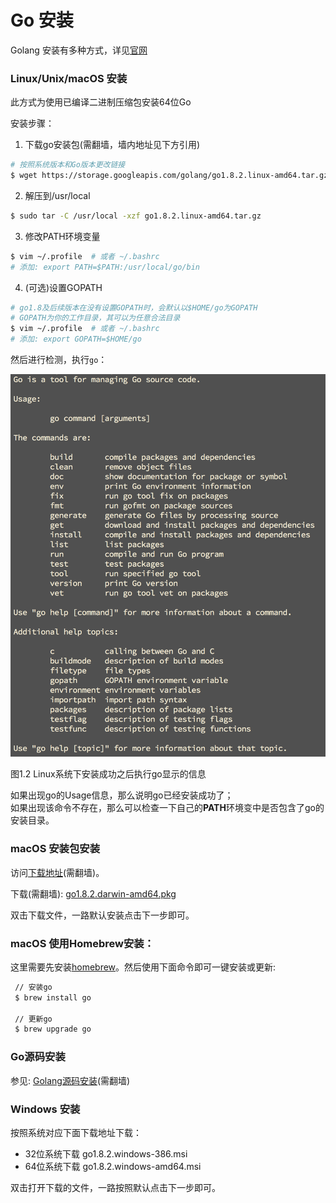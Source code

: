 # Go 安装
Golang 安装有多种方式，详见[官网](https://golang.org/doc/install)

### Linux/Unix/macOS 安装
此方式为使用已编译二进制压缩包安装64位Go

安装步骤：   
1. 下载go安装包(需翻墙，墙内地址见下方引用)    
  ```sh
  # 按照系统版本和Go版本更改链接
  $ wget https://storage.googleapis.com/golang/go1.8.2.linux-amd64.tar.gz
  ```

2. 解压到/usr/local
  ```sh
  $ sudo tar -C /usr/local -xzf go1.8.2.linux-amd64.tar.gz
  ```

3. 修改PATH环境变量
  ```sh
  $ vim ~/.profile  # 或者 ~/.bashrc
  # 添加: export PATH=$PATH:/usr/local/go/bin
  ```

4. (可选)设置GOPATH
  ```sh
  # go1.8及后续版本在没有设置GOPATH时，会默认以$HOME/go为GOPATH
  # GOPATH为你的工作目录，其可以为任意合法目录
  $ vim ~/.profile  # 或者 ~/.bashrc
  # 添加: export GOPATH=$HOME/go
  ```

然后进行检测，执行`go`：

![](../images/1.1.linux.png?raw=true)

图1.2 Linux系统下安装成功之后执行go显示的信息

如果出现go的Usage信息，那么说明go已经安装成功了；   
如果出现该命令不存在，那么可以检查一下自己的**PATH**环境变中是否包含了go的安装目录。

### macOS 安装包安装
访问[下载地址][downlink](需翻墙)。

下载(需翻墙): [go1.8.2.darwin-amd64.pkg](https://storage.googleapis.com/golang/go1.8.2.darwin-amd64.pkg)

双击下载文件，一路默认安装点击下一步即可。   

### macOS 使用Homebrew安装：   
这里需要先安装[homebrew](http://brew.sh/index_zh-cn.html)。然后使用下面命令即可一键安装或更新:   
```sh
 // 安装go
 $ brew install go
 
 // 更新go
 $ brew upgrade go
```

### Go源码安装
参见: [Golang源码安装](http://golang.org/doc/install/source)(需翻墙)


### Windows 安装
按照系统对应下面下载地址下载：   
 * 32位系统下载 go1.8.2.windows-386.msi
 * 64位系统下载 go1.8.2.windows-amd64.msi

双击打开下载的文件，一路按照默认点击下一步即可。


[downlink]: https://golang.org/dl/ "Go安装包下载"
